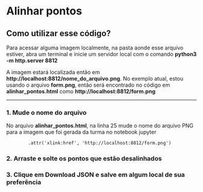 # Alinhar pontos

## Como utilizar esse código?
Para acessar alguma imagem localmente, na pasta aonde esse arquivo estiver, abra um terminal e inicie um servidor local com o comando <strong>python3 -m http.server 8812</strong>

A imagem estará localizada então em **http://localhost:8812/nome_do_arquivo.png**. 
No exemplo atual, estou usando o arquivo **form.png**, então será encontrado no código em **alinhar_pontos.html** como **http://localhost:8812/form.png**

---
 
### 1. Mude o nome do arquivo

No arquivo **alinhar_pontos.html**, na linha 25 mude o nome do arquivo PNG para a imagem que foi gerada da turma no notebook jupyter

```html
        .attr('xlink:href', 'http://localhost:8812/form.png')
```

### 2. Arraste e solte os pontos que estão desalinhados

### 3. Clique em Download JSON e salve em algum local de sua preferência
